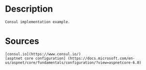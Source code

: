 # Description

    Consul implementation example.

# Sources

    [consul.io](https://www.consul.io/)
    [asptnet core configuration] (https://docs.microsoft.com/en-us/aspnet/core/fundamentals/configuration/?view=aspnetcore-6.0)  